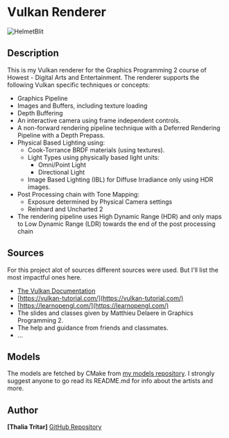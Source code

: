 # Vulkan Renderer
![HelmetBlit](https://github.com/user-attachments/assets/105c9017-c5aa-4e46-a285-cfde914af38c)

## Description
This is my Vulkan renderer for the Graphics Programming 2 course of Howest - Digital Arts and Entertainment. 
The renderer supports the following Vulkan specific techniques or concepts:
- Graphics Pipeline
- Images and Buffers, including texture loading
- Depth Buffering
- An interactive camera using frame independent controls.
- A non-forward rendering pipeline technique with a Deferred Rendering Pipeline with a Depth Prepass.
- Physical Based Lighting using:
  - Cook-Torrance BRDF materials (using textures).
  - Light Types using physically based light units:
      - Omni/Point Light
      - Directional Light
  - Image Based Lighting (IBL) for Diffuse Irradiance only using HDR images.
- Post Processing chain with Tone Mapping:
  - Exposure determined by Physical Camera settings
  - Reinhard and Uncharted 2
- The rendering pipeline uses High Dynamic Range (HDR) and only maps to Low Dynamic Range (LDR) towards the end of the post processing chain


## Sources
For this project alot of sources different sources were used. But I'll list the most impactful ones here.
- [The Vulkan Documentation](https://docs.vulkan.org/spec/latest/index.html)
- [https://vulkan-tutorial.com/](https://vulkan-tutorial.com/)
- [https://learnopengl.com/](https://learnopengl.com/)
- The slides and classes given by Matthieu Delaere in Graphics Programming 2.
- The help and guidance from friends and classmates.
- ...

## Models
The models are fetched by CMake from [my models repository](https://github.com/ttritar/GP2_Models). I strongly suggest anyone to go read its README.md for info about the artists and more.

## Author
**[Thalia Tritar]**
[GitHub Repository](https://github.com/ttritar/GP2_VulkanProject.git)

